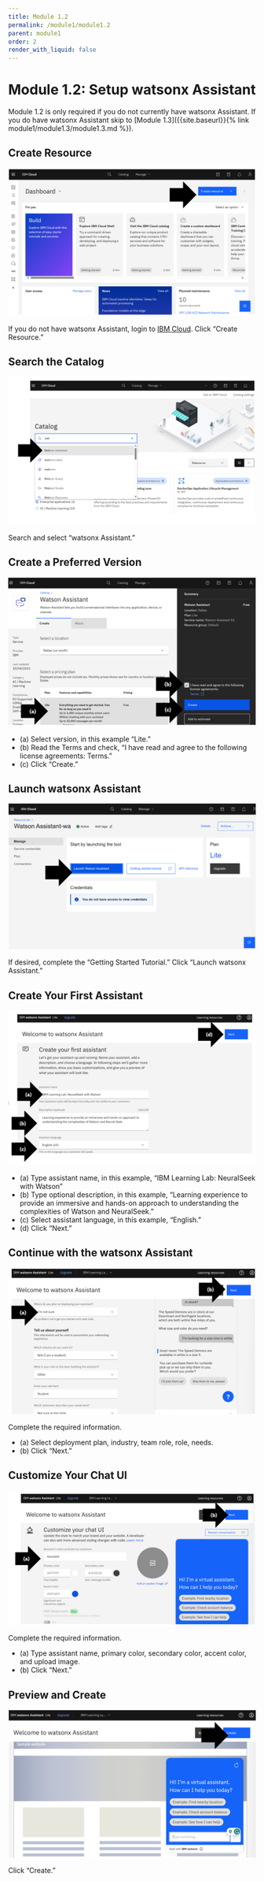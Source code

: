 ```yaml
---
title: Module 1.2
permalink: /module1/module1.2
parent: module1
order: 2
render_with_liquid: false
---
```


# Module 1.2: Setup watsonx Assistant

Module 1.2 is only required if you do not currently have watsonx Assistant. 
If you do have watsonx Assistant skip to [Module 1.3]({{site.baseurl}}{% link module1/module1.3/module1.3.md %}).

## Create Resource

![image1.2.1](images/image1.2.1.png)

If you do not have watsonx Assistant, login to [IBM Cloud](https://cloud.ibm.com/login?cm_sp=ibmdev-_-developer-_-trial&_gl=1*1odtrhw*_ga*NTM2NzU0MTk0LjE2OTY1MjE4NDQ.*_ga_FYECCCS21D*MTY5Njg2NzU0Ni41LjEuMTY5Njg2ODg5OS4wLjAuMA..). 
Click “Create Resource.”
 
## Search the Catalog

![image1.2.2](images/image1.2.2.png)

Search and select “watsonx Assistant.” 

## Create a Preferred Version

![image1.2.3](images/image1.2.3.png)

* (a) Select version, in this example “Lite.”
* (b) Read the Terms and check, “I have read and agree to the following license agreements: Terms.”
* (c) Click “Create.”

## Launch watsonx Assistant

![image1.2.4](images/image1.2.4.png)

If desired, complete the “Getting Started Tutorial.” 
Click “Launch watsonx Assistant.”

## Create Your First Assistant

![image1.2.5](images/image1.2.5.png)

* (a) Type assistant name, in this example, “IBM Learning Lab: NeuralSeek with Watson”
* (b) Type optional description, in this example, “Learning experience to provide an immersive and hands-on approach to understanding the complexities of Watson and NeuralSeek.”
* (c) Select assistant language, in this example, “English.”
* (d) Click “Next.”

## Continue with the watsonx Assistant

![image1.2.6](images/image1.2.6.png)

 Complete the required information. 
 * (a) Select deployment plan, industry, team role, role, needs. 
 * (b) Click “Next.”
 
## Customize Your Chat UI

![image1.2.7](images/image1.2.7.png)

Complete the required information. 
* (a) Type assistant name, primary color, secondary color, accent color, and upload image. 
* (b) Click “Next.”

## Preview and Create

![image1.2.8](images/image1.2.8.png)

Click “Create.”
